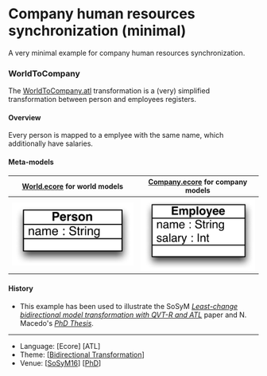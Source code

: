 # Company human resources synchronization (minimal)

A very minimal example for company human resources synchronization.

### WorldToCompany
The [WorldToCompany.atl](Resources/WorldToCompany.atl) transformation is a (very) simplified transformation between person and employees registers.

#### Overview
Every person is mapped to a emplyee with the same name, which additionally have salaries.

#### Meta-models
| [World.ecore](Resources/World.ecore) for world models | [Company.ecore](Resources/Company.ecore) for company models |
| --- | --- |
| <img src="Resources/images/World_metamodel.png" alt="World metamodel" width="400px"> | <img src="Resources/images/Company_metamodel.png" alt="Company metamodel" width="350px"> |

#### History
* This example has been used to illustrate the SoSyM *[Least-change bidirectional model transformation with QVT-R and ATL](http://nmacedo.github.io/pubs.html#sosym16)* paper and N. Macedo's *[PhD Thesis](http://nmacedo.github.io/pubs.html#phd14)*.

---

* Language: [Ecore] [ATL]
* Theme: [[Bidirectional Transformation](https://github.com/nmacedo/MSV/wiki/By-Theme#bidirectional-transformation)] 
* Venue: [[SoSyM16](http://nmacedo.github.io/pubs.html#sosym16)] [[PhD](http://nmacedo.github.io/pubs.html#phd14)]
